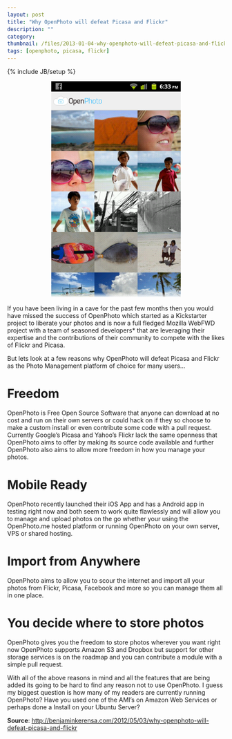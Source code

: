 ```yaml
---
layout: post
title: "Why OpenPhoto will defeat Picasa and Flickr"
description: ""
category: 
thumbnail: /files/2013-01-04-why-openphoto-will-defeat-picasa-and-flickr/thumbnail.png
tags: [openphoto, picasa, flickr]
---
```

{% include JB/setup %}

<p align="center"><img
src="/files/2013-01-04-why-openphoto-will-defeat-picasa-and-flickr/screenshot.png"
width="300px" />
</p>

If you have been living in a cave for the past few months then you would have missed the success of OpenPhoto which started as a Kickstarter project to liberate your photos and is now a full fledged Mozilla WebFWD project with a team of seasoned developers* that are leveraging their expertise and the contributions of their community to compete with the likes of Flickr and Picasa.

But lets look at a few reasons why OpenPhoto will defeat Picasa and Flickr as the Photo Management platform of choice for many users…

# Freedom

OpenPhoto is Free Open Source Software that anyone can download at no cost and run on their own servers or could hack on if they so choose to make a custom install or even contribute some code with a pull request. Currently Google’s Picasa and Yahoo’s Flickr lack the same openness that OpenPhoto aims to offer by making its source code available and further OpenPhoto also aims to allow more freedom in how you manage your photos.
 
# Mobile Ready

OpenPhoto recently launched their iOS App and has a Android app in testing right
now and both seem to work quite flawlessly and will allow you to manage and
upload photos on the go whether your using the OpenPhoto.me hosted platform or
running OpenPhoto on your own server, VPS or shared hosting.

# Import from Anywhere

OpenPhoto aims to allow you to scour the internet and import all your photos from Flickr, Picasa, Facebook and more so you can manage them all in one place.

# You decide where to store photos

OpenPhoto gives you the freedom to store photos wherever you want right now OpenPhoto supports Amazon S3 and Dropbox but support for other storage services is on the roadmap and you can contribute a module with a simple pull request.

With all of the above reasons in mind and all the features that are being added its going to be hard to find any reason not to use OpenPhoto. I guess my biggest question is how many of my readers are currently running OpenPhoto? Have you used one of the AMI’s on Amazon Web Services or perhaps done a Install on your Ubuntu Server?

**Source**: <http://benjaminkerensa.com/2012/05/03/why-openphoto-will-defeat-picasa-and-flickr>
